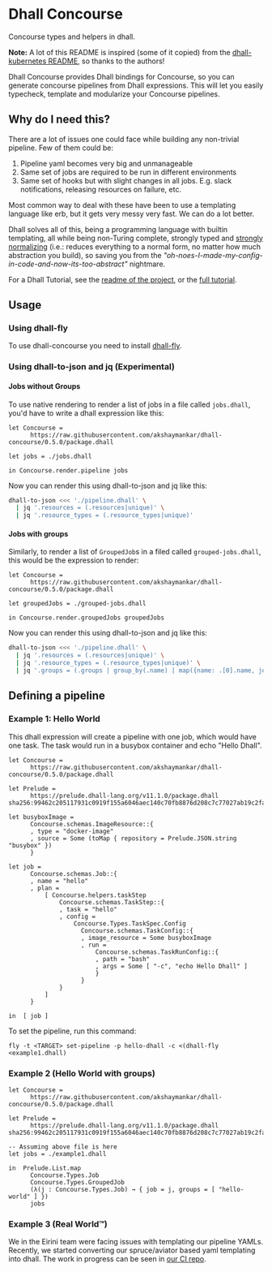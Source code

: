 # Dhall Concourse
Concourse types and helpers in dhall.

**Note:** A lot of this README is inspired (some of it copied) from the [dhall-kubernetes README](https://github.com/dhall-lang/dhall-kubernetes/blob/master/README.md), so thanks to the authors!

Dhall Concourse provides Dhall bindings for Concourse, so you can generate concourse pipelines from Dhall expressions. This will let you easily typecheck, template and modularize your Concourse pipelines.

## Why do I need this?

There are a lot of issues one could face while building any non-trivial pipeline. Few of them could be:
1. Pipeline yaml becomes very big and unmanageable
2. Same set of jobs are required to be run in different environments
3. Same set of hooks but with slight changes in all jobs. E.g. slack notifications, releasing resources on failure, etc.

Most common way to deal with these have been to use a templating language like erb, but it gets very messy very fast. We can do a lot better.

Dhall solves all of this, being a programming language with builtin templating, all while being non-Turing complete, strongly typed and [strongly normalizing](https://en.wikipedia.org/wiki/Normalization_property_(abstract_rewriting)) (i.e.: reduces everything to a normal form, no matter how much abstraction you build), so saving you from the _"oh-noes-I-made-my-config-in-code-and-now-its-too-abstract"_ nightmare.

For a Dhall Tutorial, see the [readme of the project](https://github.com/dhall-lang/dhall-lang), or the [full tutorial](http://hackage.haskell.org/package/dhall-1.17.0/docs/Dhall-Tutorial.html).

## Usage

### Using dhall-fly

To use dhall-concourse you need to install [dhall-fly](https://github.com/akshaymankar/dhall-fly#installation).

### Using dhall-to-json and jq (Experimental)

#### Jobs without Groups

To use native rendering to render a list of jobs in a file called `jobs.dhall`, you'd have to write a dhall expression like this:

```dhall
let Concourse = 
      https://raw.githubusercontent.com/akshaymankar/dhall-concourse/0.5.0/package.dhall

let jobs = ./jobs.dhall

in Concourse.render.pipeline jobs
```

Now you can render this using dhall-to-json and jq like this:

```bash
dhall-to-json <<< './pipeline.dhall' \
  | jq '.resources = (.resources|unique)' \
  | jq '.resource_types = (.resource_types|unique)'
```

#### Jobs with groups

Similarly, to render a list of `GroupedJob`s in a filed called `grouped-jobs.dhall`, this would be the expression to render:

```dhall
let Concourse = 
      https://raw.githubusercontent.com/akshaymankar/dhall-concourse/0.5.0/package.dhall

let groupedJobs = ./grouped-jobs.dhall

in Concourse.render.groupedJobs groupedJobs
```

Now you can render this using dhall-to-json and jq like this:

```bash
dhall-to-json <<< './pipeline.dhall' \
  | jq '.resources = (.resources|unique)' \
  | jq '.resource_types = (.resource_types|unique)' \
  | jq '.groups = (.groups | group_by(.name) | map({name: .[0].name, jobs: (map(.jobs) | flatten) }))'
```

## Defining a pipeline

### Example 1: Hello World

This dhall expression will create a pipeline with one job, which would have one task. The task would run in a busybox container and echo "Hello Dhall".

```dhall
let Concourse =
      https://raw.githubusercontent.com/akshaymankar/dhall-concourse/0.5.0/package.dhall

let Prelude =
      https://prelude.dhall-lang.org/v11.1.0/package.dhall sha256:99462c205117931c0919f155a6046aec140c70fb8876d208c7c77027ab19c2fa

let busyboxImage =
      Concourse.schemas.ImageResource::{
      , type = "docker-image"
      , source = Some (toMap { repository = Prelude.JSON.string "busybox" })
      }

let job =
      Concourse.schemas.Job::{
      , name = "hello"
      , plan =
          [ Concourse.helpers.taskStep
              Concourse.schemas.TaskStep::{
              , task = "hello"
              , config =
                  Concourse.Types.TaskSpec.Config
                    Concourse.schemas.TaskConfig::{
                    , image_resource = Some busyboxImage
                    , run =
                        Concourse.schemas.TaskRunConfig::{
                        , path = "bash"
                        , args = Some [ "-c", "echo Hello Dhall" ]
                        }
                    }
              }
          ]
      }

in  [ job ]
```

To set the pipeline, run this command:

```
fly -t <TARGET> set-pipeline -p hello-dhall -c <(dhall-fly <example1.dhall)
```

### Example 2 (Hello World with groups)

```dhall
let Concourse =
      https://raw.githubusercontent.com/akshaymankar/dhall-concourse/0.5.0/package.dhall

let Prelude =
      https://prelude.dhall-lang.org/v11.1.0/package.dhall sha256:99462c205117931c0919f155a6046aec140c70fb8876d208c7c77027ab19c2fa

-- Assuming above file is here
let jobs = ./example1.dhall

in  Prelude.List.map
      Concourse.Types.Job
      Concourse.Types.GroupedJob
      (λ(j : Concourse.Types.Job) → { job = j, groups = [ "hello-world" ] })
      jobs
```

### Example 3 (Real World™)


We in the Eirini team were facing issues with templating our pipeline YAMLs. Recently, we started converting our spruce/aviator based yaml templating into dhall. The work in progress can be seen in [our CI repo](https://github.com/cloudfoundry-incubator/eirini-ci/blob/47d2f229e33d9fcdb5641cec06fa68a0d82c0bff/pipelines/ci/pipeline.dhall).
